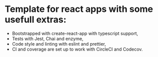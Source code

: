 # Template for react apps with some usefull extras:
- Bootstrapped with create-react-app with typescript support,
- Tests with Jest, Chai and enzyme,
- Code style and linting with eslint and prettier,
- CI and coverage are set up to work with CircleCI and Codecov.

